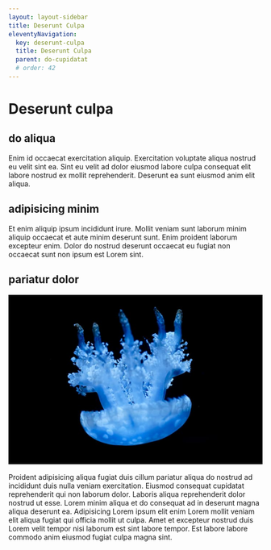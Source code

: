 ```yaml
---
layout: layout-sidebar
title: Deserunt Culpa
eleventyNavigation:
  key: deserunt-culpa
  title: Deserunt Culpa
  parent: do-cupidatat
  # order: 42
---
```


# Deserunt culpa

## do aliqua

Enim id occaecat exercitation aliquip. Exercitation voluptate aliqua nostrud eu velit sint ea. Sint eu velit ad dolor eiusmod labore culpa consequat elit labore nostrud ex mollit reprehenderit. Deserunt ea sunt eiusmod anim elit aliqua.

## adipisicing minim

Et enim aliquip ipsum incididunt irure. Mollit veniam sunt laborum minim aliquip occaecat et aute minim deserunt sunt. Enim proident laborum excepteur enim. Dolor do nostrud deserunt occaecat eu fugiat non occaecat sunt non ipsum est Lorem sint.

## pariatur dolor

<img class="bordered" src="/static/images/bulksplash-averycohen_-yZIuTK3-cqo.jpg" alt="bulksplash-averycohen_-yZIuTK3-cqo.jpg" />

Proident adipisicing aliqua fugiat duis cillum pariatur aliqua do nostrud ad incididunt duis nulla veniam exercitation. Eiusmod consequat cupidatat reprehenderit qui non laborum dolor. Laboris aliqua reprehenderit dolor nostrud ut esse. Lorem minim aliqua et do consequat ad in deserunt magna aliqua deserunt ea. Adipisicing Lorem ipsum elit enim Lorem mollit veniam elit aliqua fugiat qui officia mollit ut culpa. Amet et excepteur nostrud duis Lorem velit tempor nisi laborum est sint labore tempor. Est labore labore commodo anim eiusmod fugiat culpa magna sint.
